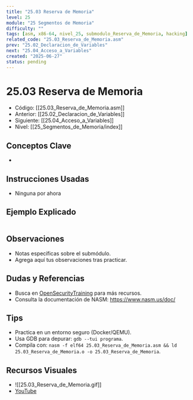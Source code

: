 ```yaml
---
title: "25.03 Reserva de Memoria"
level: 25
module: "25 Segmentos de Memoria"
difficulty: ""
tags: [asm, x86-64, nivel_25, submodulo_Reserva_de_Memoria, hacking]
related_code: "25.03_Reserva_de_Memoria.asm"
prev: "25.02_Declaracion_de_Variables"
next: "25.04_Acceso_a_Variables"
created: "2025-06-27"
status: pending
---
```


# 25.03 Reserva de Memoria

- Código: [[25.03_Reserva_de_Memoria.asm]]  
- Anterior: [[25.02_Declaracion_de_Variables]]  
- Siguiente: [[25.04_Acceso_a_Variables]]  
- Nivel: [[25_Segmentos_de_Memoria/index]]  

## Conceptos Clave
- 

## Instrucciones Usadas
- Ninguna por ahora

## Ejemplo Explicado
```asm

```

## Observaciones
- Notas específicas sobre el submódulo.
- Agrega aquí tus observaciones tras practicar.

## Dudas y Referencias
- Busca en [OpenSecurityTraining](https://opensecuritytraining.info/) para más recursos.
- Consulta la documentación de NASM: https://www.nasm.us/doc/

## Tips
- Practica en un entorno seguro (Docker/QEMU).
- Usa GDB para depurar: `gdb --tui programa`.
- Compila con: `nasm -f elf64 25.03_Reserva_de_Memoria.asm && ld 25.03_Reserva_de_Memoria.o -o 25.03_Reserva_de_Memoria`.

## Recursos Visuales
- ![[25.03_Reserva_de_Memoria.gif]]  
- [YouTube](https://youtube.com/placeholder)
